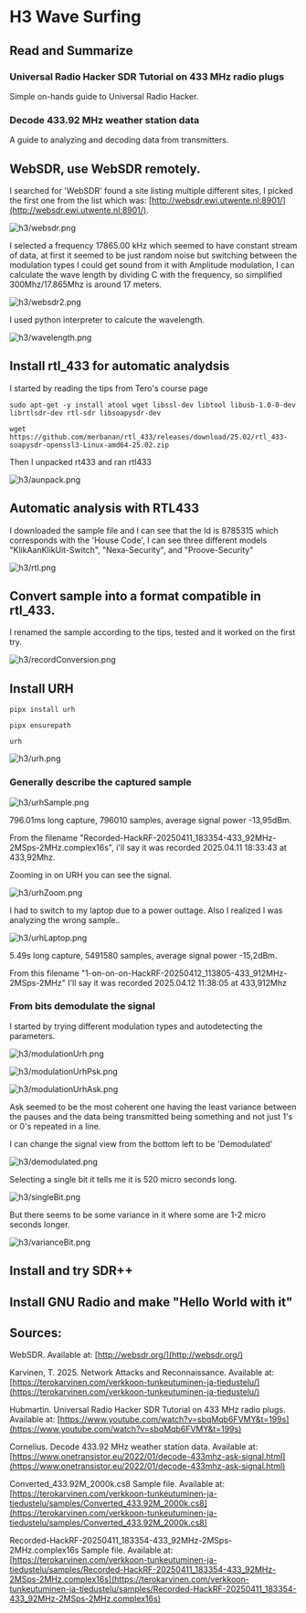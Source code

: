 # H3 Wave Surfing

## Read and Summarize

### Universal Radio Hacker SDR Tutorial on 433 MHz radio plugs 

Simple on-hands guide to Universal Radio Hacker.

### Decode 433.92 MHz weather station data 

A guide to analyzing and decoding data from transmitters.

## WebSDR, use WebSDR remotely.

I searched for 'WebSDR' found a site listing multiple different sites, I picked the first one from the list which was: [http://websdr.ewi.utwente.nl:8901/](http://websdr.ewi.utwente.nl:8901/). 

![h3/websdr.png](h3/websdr.png)

I selected a frequency 17865.00 kHz which seemed to have constant stream of data, at first it seemed to be just random noise but switching between the modulation types I could get sound from it with Amplitude modulation, I can calculate the wave length by dividing C with the frequency, so simplified 300Mhz/17.865Mhz is around 17 meters.

![h3/websdr2.png](h3/websdr2.png)

I used python interpreter to calcute the wavelength.

![h3/wavelength.png](h3/wavelength.png)

## Install rtl_433 for automatic analydsis

I started by reading the tips from Tero's course page

	sudo apt-get -y install atool wget libssl-dev libtool libusb-1.0-0-dev librtlsdr-dev rtl-sdr libsoapysdr-dev

	wget https://github.com/merbanan/rtl_433/releases/download/25.02/rtl_433-soapysdr-openssl3-Linux-amd64-25.02.zip

Then I unpacked rt433 and ran rtl433

![h3/aunpack.png](h3/aunpack.png)

## Automatic analysis with RTL433

I downloaded the sample file and I can see that the Id is 8785315 which corresponds with the 'House Code', I can see three different models "KlikAanKlikUit-Switch", "Nexa-Security", and "Proove-Security"

![h3/rtl.png](h3/rtl.png)

## Convert sample into a format compatible in rtl_433.

I renamed the sample according to the tips, tested and it worked on the first try.

![h3/recordConversion.png](h3/recordConversion.png)

## Install URH

	pipx install urh

	pipx ensurepath
	
	urh

![h3/urh.png](h3/urh.png) 

### Generally describe the captured sample

![h3/urhSample.png](h3/urhSample.png)

796.01ms long capture, 796010 samples, average signal power -13,95dBm.

From the filename "Recorded-HackRF-20250411_183354-433_92MHz-2MSps-2MHz.complex16s", i'll say it was recorded 2025.04.11 18:33:43 at 433,92Mhz.

Zooming in on URH you can see the signal.

![h3/urhZoom.png](h3/urhZoom.png)

I had to switch to my laptop due to a power outtage. Also I realized I was analyzing the wrong sample..

![h3/urhLaptop.png](h3/urhLaptop.png)

5.49s long capture, 5491580 samples, average signal power -15,2dBm.

From this filename "1-on-on-on-HackRF-20250412_113805-433_912MHz-2MSps-2MHz" I'll say it was recorded 2025.04.12 11:38:05 at 433,912Mhz

### From bits demodulate the signal

I started by trying different modulation types and autodetecting the parameters.

![h3/modulationUrh.png](h3/modulationUrh.png)

![h3/modulationUrhPsk.png](h3/modulationUrhPsk.png)

![h3/modulationUrhAsk.png](h3/modulationUrhAsk.png)

Ask seemed to be the most coherent one having the least variance between the pauses and the data being transmitted being something and not just 1's or 0's repeated in a line.

I can change the signal view from the bottom left to be 'Demodulated'

![h3/demodulated.png](h3/demodulated.png)

Selecting a single bit it tells me it is 520 micro seconds long.

![h3/singleBit.png](h3/singleBit.png)

But there seems to be some variance in it where some are 1-2 micro seconds longer.

![h3/varianceBit.png](h3/varianceBit.png)

## Install and try SDR++

## Install GNU Radio and make "Hello World with it"

## Sources: 

WebSDR. Available at: [http://websdr.org/](http://websdr.org/)

Karvinen, T. 2025. Network Attacks and Reconnaissance. Available at: [https://terokarvinen.com/verkkoon-tunkeutuminen-ja-tiedustelu/](https://terokarvinen.com/verkkoon-tunkeutuminen-ja-tiedustelu/)

Hubmartin. Universal Radio Hacker SDR Tutorial on 433 MHz radio plugs. Available at: [https://www.youtube.com/watch?v=sbqMqb6FVMY&t=199s](https://www.youtube.com/watch?v=sbqMqb6FVMY&t=199s)


Cornelius. Decode 433.92 MHz weather station data. Available at: [https://www.onetransistor.eu/2022/01/decode-433mhz-ask-signal.html](https://www.onetransistor.eu/2022/01/decode-433mhz-ask-signal.html)

Converted_433.92M_2000k.cs8 Sample file. Available at: [https://terokarvinen.com/verkkoon-tunkeutuminen-ja-tiedustelu/samples/Converted_433.92M_2000k.cs8](https://terokarvinen.com/verkkoon-tunkeutuminen-ja-tiedustelu/samples/Converted_433.92M_2000k.cs8)

Recorded-HackRF-20250411_183354-433_92MHz-2MSps-2MHz.complex16s Sample file. Available at: [https://terokarvinen.com/verkkoon-tunkeutuminen-ja-tiedustelu/samples/Recorded-HackRF-20250411_183354-433_92MHz-2MSps-2MHz.complex16s](https://terokarvinen.com/verkkoon-tunkeutuminen-ja-tiedustelu/samples/Recorded-HackRF-20250411_183354-433_92MHz-2MSps-2MHz.complex16s)

